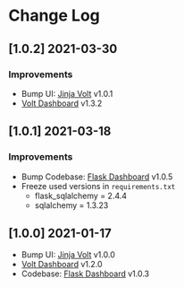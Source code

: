 # Change Log

## [1.0.2] 2021-03-30
### Improvements

- Bump UI: [Jinja Volt](https://github.com/app-generator/jinja-volt-dashboard/releases) v1.0.1
- [Volt Dashboard](https://github.com/themesberg/volt-bootstrap-5-dashboard/releases) v1.3.2

## [1.0.1] 2021-03-18
### Improvements

- Bump Codebase: [Flask Dashboard](https://github.com/app-generator/boilerplate-code-flask-dashboard) v1.0.5
- Freeze used versions in `requirements.txt`
    - flask_sqlalchemy = 2.4.4
    - sqlalchemy = 1.3.23

## [1.0.0] 2021-01-17

- Bump UI: [Jinja Volt](https://github.com/app-generator/jinja-volt-dashboard/releases) v1.0.0
- [Volt Dashboard](https://github.com/themesberg/volt-bootstrap-5-dashboard/releases/tag) v1.2.0 
- Codebase: [Flask Dashboard](https://github.com/app-generator/boilerplate-code-flask-dashboard/releases) v1.0.3

